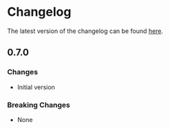 # Changelog

The latest version of the changelog can be found [here](/Azure/bicep-registry-modules/blob/main/avm/res/signal-r-service/web-pub-sub/CHANGELOG.md).

## 0.7.0

### Changes

- Initial version

### Breaking Changes

- None
